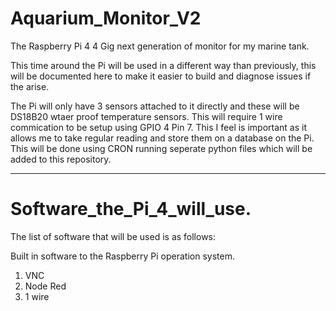 # Aquarium_Monitor_V2
 The Raspberry Pi 4 4 Gig next generation of monitor for my marine tank.

 This time around the Pi will be used in a different way than previously, this will be documented here to make it easier to build and diagnose issues if the arise.

 The Pi will only have 3 sensors attached to it directly and these will be DS18B20 wtaer proof temperature sensors. This will require 1 wire commication to be setup using GPIO 4 Pin 7.
 This I feel is important as it allows me to take regular reading and store them on a database on the Pi. This will be done using CRON running seperate python files which will be added to this repository.

 ------

 # Software_the_Pi_4_will_use.

 The list of software that will be used is as follows:

 Built in software to the Raspberry Pi operation system.

 1. VNC
 2. Node Red
 3. 1 wire 
